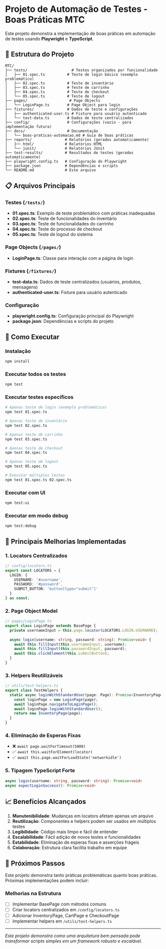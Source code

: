 # Projeto de Automação de Testes - Boas Práticas MTC

Este projeto demonstra a implementação de boas práticas em automação de testes usando **Playwright** e **TypeScript**.

## 📁 Estrutura do Projeto

```
MTC/
├── tests/                    # Testes organizados por funcionalidade
│   ├── 01.spec.ts          # Teste de login básico (exemplo problemático)
│   ├── 02.spec.ts          # Teste de inventário
│   ├── 03.spec.ts          # Teste de carrinho
│   ├── 04.spec.ts          # Teste de checkout
│   └── 05.spec.ts          # Teste de logout
├── pages/                   # Page Objects
│   └── LoginPage.ts        # Page Object para login
├── fixtures/               # Dados de teste e configurações
│   ├── authenticated-user.ts # Fixture para usuário autenticado
│   └── test-data.ts        # Dados de teste centralizados
├── config/                 # Configurações (vazio - para implementação futura)
├── docs/                   # Documentação
│   └── boas-praticas-automacao.md # Guia de boas práticas
├── reports/               # Relatórios (gerados automaticamente)
│   ├── html/              # Relatórios HTML
│   └── junit/             # Relatórios JUnit
├── test-results/          # Resultados de testes (gerados automaticamente)
├── playwright.config.ts   # Configuração do Playwright
├── package.json           # Dependências e scripts
└── README.md              # Este arquivo
```

## 📋 Arquivos Principais

### Testes (`/tests/`)
- **01.spec.ts**: Exemplo de teste problemático com práticas inadequadas
- **02.spec.ts**: Teste de funcionalidades do inventário
- **03.spec.ts**: Teste de funcionalidades do carrinho
- **04.spec.ts**: Teste do processo de checkout
- **05.spec.ts**: Teste de logout do sistema

### Page Objects (`/pages/`)
- **LoginPage.ts**: Classe para interação com a página de login

### Fixtures (`/fixtures/`)
- **test-data.ts**: Dados de teste centralizados (usuários, produtos, mensagens)
- **authenticated-user.ts**: Fixture para usuário autenticado

### Configuração
- **playwright.config.ts**: Configuração principal do Playwright
- **package.json**: Dependências e scripts do projeto

## 🚀 Como Executar

### Instalação
```bash
npm install
```

### Executar todos os testes
```bash
npm test
```

### Executar testes específicos
```bash
# Apenas teste de login (exemplo problemático)
npm test 01.spec.ts

# Apenas teste de inventário
npm test 02.spec.ts

# Apenas teste de carrinho
npm test 03.spec.ts

# Apenas teste de checkout
npm test 04.spec.ts

# Apenas teste de logout
npm test 05.spec.ts

# Executar múltiplos testes
npm test 01.spec.ts 02.spec.ts
```

### Executar com UI
```bash
npm test:ui
```

### Executar em modo debug
```bash
npm test:debug
```

## 🔧 Principais Melhorias Implementadas

### 1. **Locators Centralizados**
```typescript
// config/locators.ts
export const LOCATORS = {
  LOGIN: {
    USERNAME: '#username',
    PASSWORD: '#password',
    SUBMIT_BUTTON: 'button[type="submit"]'
  }
} as const;
```

### 2. **Page Object Model**
```typescript
// pages/LoginPage.ts
export class LoginPage extends BasePage {
  private usernameInput = this.page.locator(LOCATORS.LOGIN.USERNAME);
  
  async login(username: string, password: string): Promise<void> {
    await this.fillInput(this.usernameInput, username);
    await this.fillInput(this.passwordInput, password);
    await this.clickElement(this.submitButton);
  }
}
```

### 3. **Helpers Reutilizáveis**
```typescript
// utils/test-helpers.ts
export class TestHelpers {
  static async loginWithStandardUser(page: Page): Promise<InventoryPage> {
    const loginPage = new LoginPage(page);
    await loginPage.navigateToLoginPage();
    await loginPage.loginWithStandardUser();
    return new InventoryPage(page);
  }
}
```

### 4. **Eliminação de Esperas Fixas**
- ❌ `await page.waitForTimeout(5000)`
- ✅ `await this.waitForElement(locator)`
- ✅ `await this.page.waitForLoadState('networkidle')`

### 5. **Tipagem TypeScript Forte**
```typescript
async login(username: string, password: string): Promise<void>
async expectLoginSuccess(): Promise<void>
```

## 📈 Benefícios Alcançados

1. **Manutenibilidade**: Mudanças em locators afetam apenas um arquivo
2. **Reutilização**: Componentes e helpers podem ser usados em múltiplos testes
3. **Legibilidade**: Código mais limpo e fácil de entender
4. **Escalabilidade**: Fácil adição de novos testes e funcionalidades
5. **Estabilidade**: Eliminação de esperas fixas e asserções frágeis
6. **Colaboração**: Estrutura clara facilita trabalho em equipe

## 📝 Próximos Passos

Este projeto demonstra tanto práticas problemáticas quanto boas práticas. Próximas implementações podem incluir:

### Melhorias na Estrutura
- [ ] Implementar BasePage com métodos comuns
- [ ] Criar locators centralizados em `/config/locators.ts`
- [ ] Adicionar InventoryPage, CartPage e CheckoutPage
- [ ] Implementar helpers em `/utils/test-helpers.ts`

---

*Este projeto demonstra como uma arquitetura bem pensada pode transformar scripts simples em um framework robusto e escalável.*
